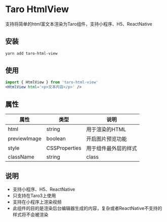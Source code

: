 # Taro HtmlView
支持将简单的html富文本渲染为Taro组件，支持小程序、H5、ReactNative

## 安装

```bash
yarn add taro-html-view
```

## 使用

```jsx
import { HtmlView } from 'taro-html-view'
<HtmlView html='<p>文本内容</p>' />
```

## 属性

|  属性   | 类型  | 说明 |
|  ----  | ----  | ----  |
| html  | string | 用于渲染的HTML |
| previewImage  | boolean | 开启图片预览功能 |
| style  | CSSProperties | 用于组件最外层的样式 |
| className  | string | class |

## 说明
- 支持小程序、H5、ReactNative
- 只支持在Taro3上使用
- 支持在小程序上渲染视频
- 此组件的目的是渲染后台编辑器生成的内容，复杂或者ReactNative不支持的样式将不会被渲染
